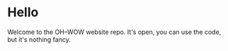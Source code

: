 # Hello

Welcome to the OH–WOW website repo. It's open, you can use the code, but it's nothing fancy.
